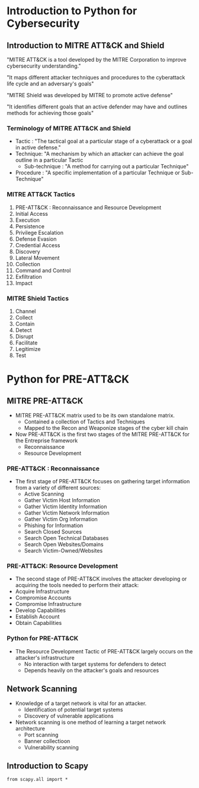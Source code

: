 # Introduction to Python for Cybersecurity

## Introduction to MITRE ATT&CK and Shield
"MITRE ATT&CK is a tool developed by the MITRE Corporation to improve cybersecurity understanding."

"It maps different attacker techniques and procedures to the cyberattack life cycle and an adversary's goals"

"MITRE Shield was developed by MITRE to promote active defense"

"It identifies different goals that an active defender may have and outlines methods for achieving those goals"

### Terminology of MITRE ATT&CK and Shield

- Tactic : "The tactical goal at a particular stage of a cyberattack or a goal in active defense."
- Technique: "A mechanism by which an attacker can achieve the goal outline in a particular Tactic
  - Sub-technique : "A method for carrying out a particular Technique"
- Procedure : "A specific implementation of a particular Technique or Sub-Technique"


### MITRE ATT&CK Tactics
1. PRE-ATT&CK : Reconnaissance and Resource Development
2. Initial Access
3. Execution
4. Persistence
5. Privilege Escalation
6. Defense Evasion
7. Credential Access
8. Discovery
9. Lateral Movement
10. Collection
11. Command and Control
12. Exfiltration
13. Impact

### MITRE Shield Tactics
1. Channel
2. Collect
3. Contain
4. Detect
5. Disrupt
6. Facilitate
7. Legitimize
8. Test

# Python for PRE-ATT&CK
## MITRE PRE-ATT&CK
- MITRE PRE-ATT&CK matrix used to be its own standalone matrix.
  - Contained a collection of Tactics and Techniques
  - Mapped to the Recon and Weaponize stages of the cyber kill chain
- Now PRE-ATT&CK is the first two stages of the MITRE PRE-ATT&CK for the Entreprise framework 
  - Reconnaissance
  - Resource Development

### PRE-ATT&CK : Reconnaissance
- The first stage of PRE-ATT&CK focuses on gathering target information from a variety of different sources:
  - Active Scanning
  - Gather Victim Host Information
  - Gather Victim Identity Information
  - Gather Victim Network Information
  - Gather Victim Org Information
  - Phishing for Information
  - Search Closed Sources
  - Search Open Technical Databases
  - Search Open Websites/Domains
  - Search Victim-Owned/Websites

### PRE-ATT&CK: Resource Development
- The second stage of PRE-ATT&CK involves the attacker developing or acquiring the tools needed to perform their attack:
- Acquire Infrastructure
- Compromise Accounts
- Compromise Infrastructure
- Develop Capabilities
- Establish Account
- Obtain Capabilities

### Python for PRE-ATT&CK
- The Resource Development Tactic of PRE-ATT&CK largely occurs on the attacker's infrastructure 
  - No interaction with target systems for defenders to detect
  - Depends heavily on the attacker's goals and resources

## Network Scanning

- Knowledge of a target network is vital for an attacker.
  - Identification of potential target systems
  - Discovery of vulnerable applications
- Network scanning is one method of learning a target network architecture
  - Port scanning
  - Banner collectioon
  - Vulnerability scanning

## Introduction to Scapy

```
from scapy.all import *